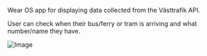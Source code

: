 Wear OS app for displaying data collected from the Västtrafik API.

User can check when their bus/ferry or tram is arriving and what number/name they have.

![Image](https://github.com/user-attachments/assets/35f813f0-a869-4cbc-bd85-2fe01467d5fd)
